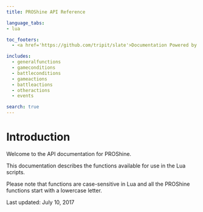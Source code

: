 ```yaml
---
title: PROShine API Reference

language_tabs:
- lua

toc_footers:
  - <a href='https://github.com/tripit/slate'>Documentation Powered by Slate</a>

includes:
  - generalfunctions
  - gameconditions
  - battleconditions
  - gameactions
  - battleactions
  - otheractions
  - events

search: true
---
```


# Introduction

Welcome to the API documentation for PROShine.

This documentation describes the functions available for use in the Lua scripts.

Please note that functions are case-sensitive in Lua and all the PROShine functions start with a lowercase letter.

Last updated: July 10, 2017
